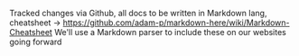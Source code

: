 Tracked changes via Github, all docs to be written in Markdown lang, cheatsheet -> https://github.com/adam-p/markdown-here/wiki/Markdown-Cheatsheet 
We'll use a Markdown parser to include these on our websites going forward
